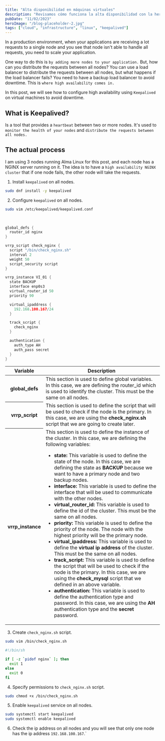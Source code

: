 ```yaml
---
title: "Alta disponibilidad en máquinas virtuales"
description: "Revisamos cómo funciona la alta disponibilidad con la herramienta de Keepalived dentro de máquinas virtuales."
pubDate: "11/02/2023"
heroImage: "/blog-placeholder-2.jpg"
tags: ["cloud", "infrastructure", "linux", "keepalived"]
---
```

In a production environment, when your applications are receiving a lot requests to a single node and you see that node isn't able to handle all requests, you need to scale your application. 

One way to do this is `by adding more nodes to your application.` But, how can you distribute the requests between all nodes? You can use a load balancer to distribute the requests between all nodes, but what happens if the load balancer fails? You need to have a backup load balancer to avoid downtime. 
This is `where high availability comes in.`

In this post, we will see how to configure high availability using `Keepalived` on virtual machines to avoid downtime.

## What is Keepalived?

Is a tool that provides a `heartbeat` between two or more nodes. It's used to `monitor the health of your nodes` and `distribute the requests between all nodes.`

## The actual process

I am using 3 nodes running Alma Linux for this post, and each node has a NGINX server running on it. The idea is to have a `high availability NGINX cluster` that if one node fails, the other node will take the requests.

1. Install `keepalived` on all nodes.

```bash
sudo dnf install -y keepalived
```

2. Configure `keepalived` on all nodes.

```bash
sudo vim /etc/keepalived/keepalived.conf
```
<br/>

```c
global_defs {
  router_id nginx
}

vrrp_script check_nginx {
  script "/bin/check_nginx.sh"
  interval 2
  weight 50
  script_security script
}

vrrp_instance VI_01 {
  state BACKUP
  interface enp0s3
  virtual_router_id 50
  priority 90

  virtual_ipaddress {
    192.168.100.167/24
  }

  track_script {
    check_nginx
  }

  authentication {
    auth_type AH
    auth_pass secret
  }
} 
```

<div class="relative overflow-x-auto">
    <table class="w-full text-sm md:text-lg text-left rtl:text-right text-gray-500">
        <thead class="text-xs md:text-md text-gray-700 uppercase bg-gray-50">
            <tr>
                <th scope="col" class="px-6 py-3">
                    Variable
                </th>
                <th scope="col" class="px-6 py-3">
                    Description
                </th>
            </tr>
        </thead>
        <tbody>
            <tr class="bg-white border-b">
                <th scope="row" class="px-6 py-4 font-medium text-gray-900 whitespace-nowrap">
                    global_defs
                </th>
                <td class="px-6 py-4">
                    This section is used to define global variables. In this case, we are defining the router_id which is used to identify the cluster. This must be the same on all nodes.
                </td>
            </tr>
            <tr class="bg-white border-b">
                <th scope="row" class="px-6 py-4 font-medium text-gray-900 whitespace-nowrap">
                    vrrp_script
                </th>
                <td class="px-6 py-4">
                    This section is used to define the script that will be used to check if the node is the primary. In this case, we are using the <strong>check_nginx.sh</strong> script that we are going to create later.
                </td>
            </tr>
            <tr class="bg-white border-b">
                <th scope="row" class="px-6 py-4 font-medium text-gray-900 whitespace-nowrap">
                    vrrp_instance
                </th>
                <td class="px-6 py-4">
                    This section is used to define the instance of the cluster. In this case, we are defining the following variables:
                    <ul class="list-disc list-inside">
                        <li><strong>state:</strong> This variable is used to define the state of the node. In this case, we are defining the state as <strong>BACKUP</strong> because we want to have a primary node and two backup nodes.</li>
                        <li><strong>interface:</strong> This variable is used to define the interface that will be used to communicate with the other nodes.</li>
                        <li><strong>virtual_router_id:</strong> This variable is used to define the id of the cluster. This must be the same on all nodes.</li>
                        <li><strong>priority:</strong> This variable is used to define the priority of the node. The node with the highest priority will be the primary node.</li>
                        <li><strong>virtual_ipaddress:</strong> This variable is used to define the <strong>virtual ip address</strong> of the cluster. This must be the same on all nodes.</li>
                        <li><strong>track_script:</strong> This variable is used to define the script that will be used to check if the node is the primary. In this case, we are using the <strong>check_mysql</strong> script that we defined in an above variable.</li>
                        <li><strong>authentication:</strong> This variable is used to define the authentication type and password. In this case, we are using the <strong>AH</strong> authentication type and the <strong>secret</strong> password.</li>
                    </ul>
                </td>
            </tr>
        </tbody>
    </table>
</div>

3. Create `check_nginx.sh` script.

```bash
sudo vim /bin/check_nginx.sh
```

```bash
#!/bin/sh

if [ -z `pidof nginx` ]; then
  exit 1
else
  exit 0
fi
```

4. Specify permissions to `check_nginx.sh` script.

```bash
sudo chmod +x /bin/check_nginx.sh
```

5. Enable `keepalived` service on all nodes.

```bash
sudo systemctl start keepalived
sudo systemctl enable keepalived
```

6. Check the ip address on all nodes and you will see that only one node has the ip address `192.168.100.167`.`
